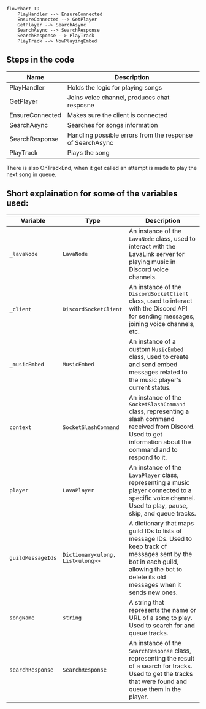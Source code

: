 ```mermaid
flowchart TD
    PlayHandler --> EnsureConnected
    EnsureConnected --> GetPlayer
    GetPlayer --> SearchAsync
    SearchAsync --> SearchResponse
    SearchResponse --> PlayTrack
    PlayTrack --> NowPlayingEmbed
```

## Steps in the code

| Name | Description |
|--|--|
| PlayHandler | Holds the logic for playing songs |
| GetPlayer | Joins voice channel, produces chat resposne |
| EnsureConnected | Makes sure the client is connected |
| SearchAsync | Searches for songs information |
| SearchResponse | Handling possible errors from the response of SearchAsync |
| PlayTrack | Plays the song |

There is also OnTrackEnd, when it get called an attempt is made to play the next song in queue.

## Short explaination for some of the variables used:

| Variable | Type | Description |
| --- | --- | --- |
| `_lavaNode` | `LavaNode` | An instance of the `LavaNode` class, used to interact with the LavaLink server for playing music in Discord voice channels. |
| `_client` | `DiscordSocketClient` | An instance of the `DiscordSocketClient` class, used to interact with the Discord API for sending messages, joining voice channels, etc. |
| `_musicEmbed` | `MusicEmbed` | An instance of a custom `MusicEmbed` class, used to create and send embed messages related to the music player's current status. |
| `context` | `SocketSlashCommand` | An instance of the `SocketSlashCommand` class, representing a slash command received from Discord. Used to get information about the command and to respond to it. |
| `player` | `LavaPlayer` | An instance of the `LavaPlayer` class, representing a music player connected to a specific voice channel. Used to play, pause, skip, and queue tracks. |
| `guildMessageIds` | `Dictionary<ulong, List<ulong>>` | A dictionary that maps guild IDs to lists of message IDs. Used to keep track of messages sent by the bot in each guild, allowing the bot to delete its old messages when it sends new ones. |
| `songName` | `string` | A string that represents the name or URL of a song to play. Used to search for and queue tracks. |
| `searchResponse` | `SearchResponse` | An instance of the `SearchResponse` class, representing the result of a search for tracks. Used to get the tracks that were found and queue them in the player. |
